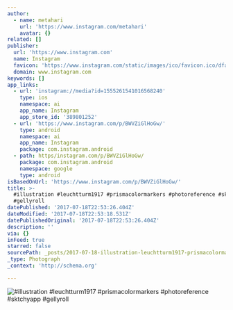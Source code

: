 ```yaml
---
author:
  - name: metahari
    url: 'https://www.instagram.com/metahari'
    avatar: {}
related: []
publisher:
  url: 'https://www.instagram.com'
  name: Instagram
  favicon: 'https://www.instagram.com/static/images/ico/favicon.ico/dfa85bb1fd63.ico'
  domain: www.instagram.com
keywords: []
app_links:
  - url: 'instagram://media?id=1555261541016568240'
    type: ios
    namespace: ai
    app_name: Instagram
    app_store_id: '389801252'
  - url: 'https://www.instagram.com/p/BWVZiGlHoGw/'
    type: android
    namespace: ai
    app_name: Instagram
    package: com.instagram.android
  - path: https/instagram.com/p/BWVZiGlHoGw/
    package: com.instagram.android
    namespace: google
    type: android
isBasedOnUrl: 'https://www.instagram.com/p/BWVZiGlHoGw/'
title: >-
  #illustration #leuchtturm1917 #prismacolormarkers #photoreference #sktchyapp
  #gellyroll
datePublished: '2017-07-18T22:53:26.404Z'
dateModified: '2017-07-18T22:53:18.531Z'
datePublishedOriginal: '2017-07-18T22:53:26.404Z'
description: ''
via: {}
inFeed: true
starred: false
sourcePath: _posts/2017-07-18-illustration-leuchtturm1917-prismacolormarkers-photorefe.md
_type: Photograph
_context: 'http://schema.org'

---
```

![#illustration #leuchtturm1917 #prismacolormarkers #photoreference #sktchyapp #gellyroll](https://scontent.cdninstagram.com/t51.2885-15/s640x640/sh0.08/e35/19985457_652577444937394_5931796039928381440_n.jpg)
